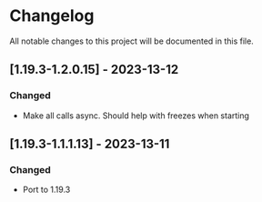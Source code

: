 # Changelog
All notable changes to this project will be documented in this file.

## [1.19.3-1.2.0.15] - 2023-13-12
### Changed
 - Make all calls async. Should help with freezes when starting

## [1.19.3-1.1.1.13] - 2023-13-11
### Changed
 - Port to 1.19.3